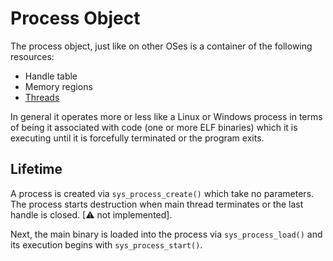 # Process Object
The process object, just like on other OSes is a container of the following
resources:

+ Handle table
+ Memory regions
+ [Threads](thread_object.md)

In general it operates more or less like a Linux or Windows process in
terms of being it associated with code (one or more ELF binaries) which it
is executing until it is forcefully terminated or the program exits.

## Lifetime
A process is created via `sys_process_create()` which take no parameters.
The process starts destruction when main thread terminates or the last handle
is closed. [⚠ not implemented].

Next, the main binary is loaded into the process via `sys_process_load()` and
its execution begins with `sys_process_start()`.

